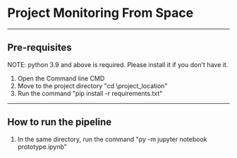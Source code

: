 # Project Monitoring From Space

---

## Pre-requisites

NOTE: python 3.9 and above is required. Please install it if you don't have it.

1. Open the Command line CMD
2. Move to the project directory "cd \project_location"
3. Run the command "pip install -r requirements.txt"

---

## How to run the pipeline

1. In the same directory, run the command "py -m jupyter notebook prototype.ipynb" 
